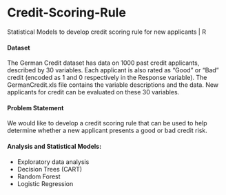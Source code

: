 # Credit-Scoring-Rule
Statistical Models to develop credit scoring rule for new applicants | R

#### Dataset
The German Credit dataset has data on 1000 past credit applicants, described by 30 variables. Each applicant is also rated as “Good” or “Bad” credit (encoded as 1 and 0 respectively in the Response variable). The GermanCredit.xls file contains the variable descriptions and the data. New applicants for credit can be evaluated on these 30 variables. 

#### Problem Statement
We would like to develop a credit scoring rule that can be used to help determine whether a new applicant presents a good or bad credit risk.

#### Analysis and Statistical Models:
* Exploratory data analysis
* Decision Trees (CART)
* Random Forest
* Logistic Regression
